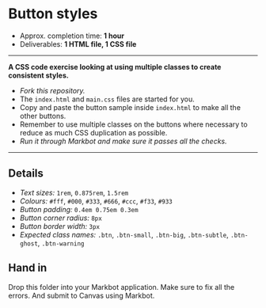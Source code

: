 # Button styles

- Approx. completion time: **1 hour**
- Deliverables: **1 HTML file, 1 CSS file**

---

**A CSS code exercise looking at using multiple classes to create consistent styles.**

- *Fork this repository.*
- The `index.html` and `main.css` files are started for you.
- Copy and paste the button sample inside `index.html` to make all the other buttons.
- Remember to use multiple classes on the buttons where necessary to reduce as much CSS duplication as possible.
- *Run it through Markbot and make sure it passes all the checks.*

---

## Details

- *Text sizes:* `1rem`, `0.875rem`, `1.5rem`
- *Colours:* `#fff`, `#000`, `#333`, `#666`, `#ccc`, `#f33`, `#933`
- *Button padding:* `0.4em 0.75em 0.3em`
- *Button corner radius:* `8px`
- *Button border width:* `3px`
- *Expected class names:* `.btn`, `.btn-small`, `.btn-big`, `.btn-subtle`, `.btn-ghost`, `.btn-warning`


## Hand in

Drop this folder into your Markbot application. Make sure to fix all the errors. And submit to Canvas using Markbot.
